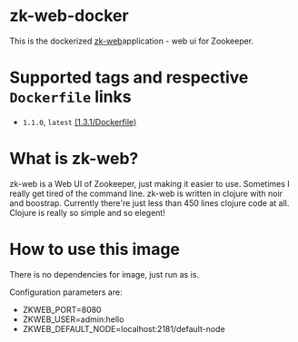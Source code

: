 # zk-web-docker
This is the dockerized [zk-web](https://github.com/noteax/zk-web)application - web ui for Zookeeper. 

# Supported tags and respective `Dockerfile` links

* `1.1.0`, `latest` [(1.3.1/Dockerfile)](https://github.com/noteax/zk-web-docker/blob/master/1.1.0/Dockerfile)

# What is zk-web?

zk-web is a Web UI of Zookeeper, just making it easier to use. Sometimes I really get tired of the command line. zk-web is written in clojure with noir and boostrap. Currently there're just less than 450 lines clojure code at all. Clojure is really so simple and so elegent!

# How to use this image

There is no dependencies for image, just run as is.

Configuration parameters are:
 - ZKWEB_PORT=8080
 - ZKWEB_USER=admin:hello
 - ZKWEB_DEFAULT_NODE=localhost:2181/default-node
 
